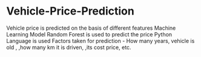 # Vehicle-Price-Prediction
Vehicle price is predicted on the basis of different features
Machine Learning Model Random Forest  is used to predict the  price
Python Language is used
Factors taken for prediction - How many years, vehicle is old , ,how many km it is driven, ,its cost price, etc.
